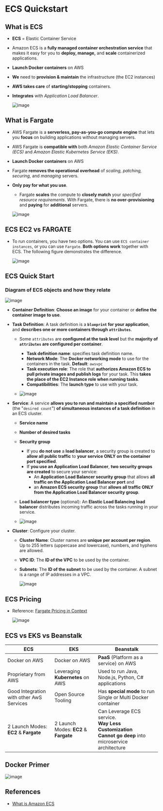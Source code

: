 # ECS Quickstart

## What is ECS
- **ECS** = Elastic Container Service
- Amazon ECS is a **fully managed container orchestration service** that makes it easy for you to **deploy, manage,** and **scale** containerized applications.
- **Launch Docker containers** on AWS
- **We** need to **provision & maintain** the infrastructure (the EC2 instances)
- **AWS takes care** of **starting/stopping** containers.
- **Integrates** with *Application Load Balancer*.

  ![image](https://user-images.githubusercontent.com/36029504/148515293-2f2a8063-8911-44e4-8387-f209fb64825a.png)


## What is Fargate
- AWS Fargate is a **serverless, pay-as-you-go compute engine** that lets you **focus** on building applications without managing servers. 
- AWS Fargate is **compatible with** both *Amazon Elastic Container Service (ECS)* and *Amazon Elastic Kubernetes Service (EKS)*.
- **Launch Docker containers** on AWS
- Fargate **removes the operational overhead** of *scaling, patching, securing,* and *managing* servers.
- **Only pay for what you use**. 
  - Fargate **scales** the compute to **closely match** your *specified resource requirements*. With Fargate, there is **no over-provisioning** and **paying** for **additional** servers.
   
  ![image](https://user-images.githubusercontent.com/36029504/148515260-afada574-62f6-41b5-8fa4-f0f531651514.png)

## ECS EC2 vs FARGATE
- To run containers, you have two options. You can use `ECS container instances`, or you can use `Fargate`. **Both options work** together with ECS. 
  The following figure demonstrates the difference.
  
  ![image](https://user-images.githubusercontent.com/36029504/148945565-2375e765-0f27-4df3-8ddf-fd6d7da47c2f.png)

## ECS Quick Start

### Diagram of ECS objects and how they relate

![image](https://user-images.githubusercontent.com/36029504/148687795-d930b725-5f97-45b2-89fc-80b882b422ba.png)

- **Container Definition**: **Choose an image** for your container or **define the container image to use**.
- **Task Definition**: A task definition is a **`blueprint` for your application**, and **describes one or more containers through `attributes`**. 
  - Some `attributes` are **configured at the task level** but the **majority of `attributes` are configured per container**.
    - **Task definition name**: specifies task definition name.
    - **Network Mode**: The **Docker networking mode** to use for the containers in the task. **Default**: `awsvpc`
    - **Task execution role**: The role that **authorizes Amazon ECS to pull private images and publish logs** for your task. This **takes the place of the EC2 Instance role when running tasks**.
    - **Compatibilities**: The **launch type** to use with your task.
  
  - ![image](https://user-images.githubusercontent.com/36029504/148688582-1622031b-fb1d-49f5-a99a-1d41b26e083c.png)

- **Service**: A service **allows you to run and maintain a specified number** (the "`desired count`") **of simultaneous instances of a task definition** in an ECS cluster.
  - **Service name**
  - **Number of desired tasks**
  - **Security group**
    - If you **do not use** a **load balancer**, a security group is created to **allow all public traffic** to **your service ONLY on the container port specified**. 
    - If **you use an Application Load Balancer**, **two security groups are created** to secure your service: 
      - An **Application Load Balancer security group** that allows **all traffic on the Application Load Balancer port** and 
      - an **Amazon ECS security group** that **allows all traffic ONLY from the Application Load Balancer security group**. 
  - **Load balancer type** (optional): An **Elastic Load Balancing load balancer** distributes incoming traffic across the tasks running in your service.
  
  - ![image](https://user-images.githubusercontent.com/36029504/148688602-eb7b310e-8709-4204-961d-d4cbbfe0c9c0.png)

- **Cluster**: Configure your cluster.
  - **Cluster Name**: Cluster names are **unique per account per region**. Up to 255 letters (uppercase and lowercase), numbers, and hyphens are allowed.
  - **VPC ID**: The **ID of the VPC** to be used by the container.
  - **Subnets**: The **ID of the subnet** to be used by the container. A subnet is a range of IP addresses in a VPC.
   
    ![image](https://user-images.githubusercontent.com/36029504/148688557-5dbfa892-8a14-4129-8113-42b92683bea4.png)

## ECS Pricing
- Reference: [Fargate Pricing in Context](https://www.trek10.com/blog/fargate-pricing-vs-ec2)
 
  ![image](https://user-images.githubusercontent.com/36029504/148688909-bd98d324-22c1-42cf-a9d5-1c39d4111464.png)

## ECS vs EKS vs Beanstalk
|ECS|EKS|Beanstalk|
|---|---|---|
|Docker on AWS|Docker on AWS|**PaaS** (Platform as a service) on AWS|
|Proprietary from AWS|Leveraging **Kubernetes** on AWS|Used to run Java, Node.js, Python, C# applications|
|Good Integration with other AwS Services|Open Source Tooling|Has **special mode** to run Single or Multi Docker container|
|2 Launch Modes: **EC2** & **Fargate**|2 Launch Modes: **EC2** & **Fargate**|Can Leverage ECS service.</br> **Way Less Customization**</br> **Cannot go deep** into microservice architecture|

## Docker Primer
![image](https://user-images.githubusercontent.com/36029504/148689533-cf9719ca-3452-4fd2-958b-4d375b2fa301.png)


## References
- [What is Amazon ECS](https://docs.aws.amazon.com/AmazonECS/latest/developerguide/Welcome.html)
